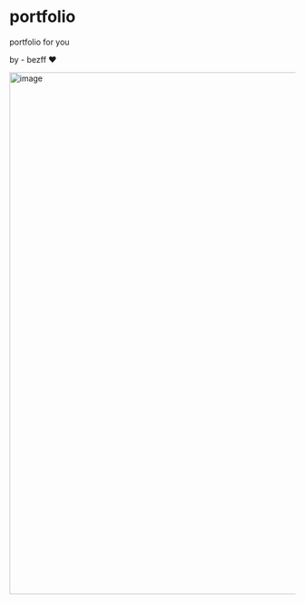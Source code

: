 # portfolio

portfolio for you 

by - bezff ❤

<img width="1901" height="918" alt="image" src="https://github.com/user-attachments/assets/ae1b803e-f6f9-4710-ae30-8b7b6a0c21ed" />
